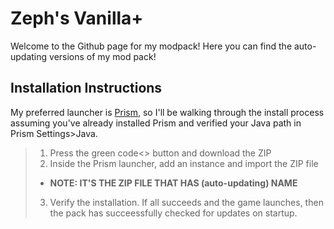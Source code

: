 # Zeph's Vanilla+
Welcome to the Github page for my modpack! Here you can find the auto-updating versions of my mod pack!
## Installation Instructions
My preferred launcher is [Prism](https://prismlauncher.org/download/), so I'll be walking through the install process assuming you've already installed Prism and verified your Java path in Prism Settings>Java.
> 1. Press the green code<> button and download the ZIP
> 2. Inside the Prism launcher, add an instance and import the ZIP file
> - **NOTE: IT'S THE ZIP FILE THAT HAS (auto-updating) NAME**
> 3. Verify the installation. If all succeeds and the game launches, then the pack has succeessfully checked for updates on startup.
